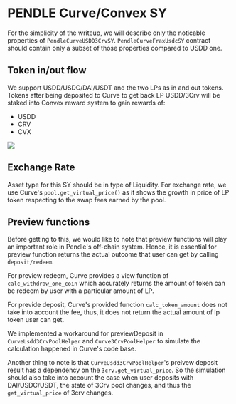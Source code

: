 # PENDLE Curve/Convex SY

For the simplicity of the writeup, we will describe only the noticable properties of `PendleCurveUSDD3CrvSY`. `PendleCurveFraxUsdcSY` contract should contain only a subset of those properties compared to USDD one.

## Token in/out flow

We support USDD/USDC/DAI/USDT and the two LPs as in and out tokens. Tokens after being deposited to Curve to get back LP USDD/3Crv will be staked into Convex reward system to gain rewards of:

- USDD
- CRV
- CVX

![](https://i.ibb.co/9rgWfvg/curve.png)

## Exchange Rate

Asset type for this SY should be in type of Liquidity. For exchange rate, we use Curve's `pool.get_virtual_price()` as it shows the growth in price of LP token respecting to the swap fees earned by the pool.

## Preview functions

Before getting to this, we would like to note that preview functions will play an important role in Pendle's off-chain system. Hence, it is essential for preview function returns the actual outcome that user can get by calling `deposit/redeem`.

For preview redeem, Curve provides a view function of `calc_withdraw_one_coin` which accurately returns the amount of token can be redeem by user with a particular amount of LP.

For previde deposit, Curve's provided function `calc_token_amount` does not take into account the fee, thus, it does not return the actual amount of lp token user can get.

We implemented a workaround for previewDeposit in `CurveUsdd3CrvPoolHelper` and `Curve3CrvPoolHelper` to simulate the calculation happened in Curve's code base.

Another thing to note is that `CurveUsdd3CrvPoolHelper`'s preivew deposit result has a dependency on the `3crv.get_virtual_price`. So the simulation should also take into account the case when user deposits with DAI/USDC/USDT, the state of 3Crv pool changes, and thus the `get_virtual_price` of 3crv changes.
